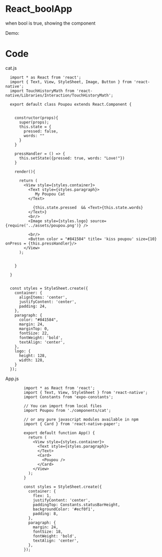 # React_boolApp
when bool is true, showing the component 

Demo:



# Code

cat.js

      import * as React from 'react';
      import { Text, View, StyleSheet, Image, Button } from 'react-native';
      import TouchHistoryMath from 'react-native/Libraries/Interaction/TouchHistoryMath';

      export default class Poupou extends React.Component {


        constructor(props){
          super(props);
          this.state = {
            pressed: false,
            words: ""
          }
        }

        pressHandler = () => {
          this.setState({pressed: true, words: "Love!"})
        }

        render(){

          return (
            <View style={styles.container}>
              <Text style={styles.paragraph}>
                 My Poupou Cat
              </Text>

                {this.state.pressed  && <Text>{this.state.words}
              </Text>}
              <br/>
              <Image style={styles.logo} source={require('../assets/poupou.png')} />

              <br/>
              <Button color = "#841584" title= 'kiss poupou' size={10} onPress = {this.pressHandler}/>
            </View>
          );


        }

      }


      const styles = StyleSheet.create({
        container: {
          alignItems: 'center',
          justifyContent: 'center',
          padding: 24,
        },
        paragraph: {
          color: "#841584",
          margin: 24,
          marginTop: 0,
          fontSize: 22,
          fontWeight: 'bold',
          textAlign: 'center',
        },
        logo: {
          height: 128,
          width: 128,
        }
      });

App.js


            import * as React from 'react';
            import { Text, View, StyleSheet } from 'react-native';
            import Constants from 'expo-constants';

            // You can import from local files
            import Poupou from './components/cat';

            // or any pure javascript modules available in npm
            import { Card } from 'react-native-paper';

            export default function App() {
              return (
                <View style={styles.container}>
                  <Text style={styles.paragraph}>
                  </Text>
                  <Card>
                    <Poupou />
                  </Card>
                </View>
              );
            }

            const styles = StyleSheet.create({
              container: {
                flex: 1,
                justifyContent: 'center',
                paddingTop: Constants.statusBarHeight,
                backgroundColor: '#ecf0f1',
                padding: 8,
              },
              paragraph: {
                margin: 24,
                fontSize: 18,
                fontWeight: 'bold',
                textAlign: 'center',
              },
            });
